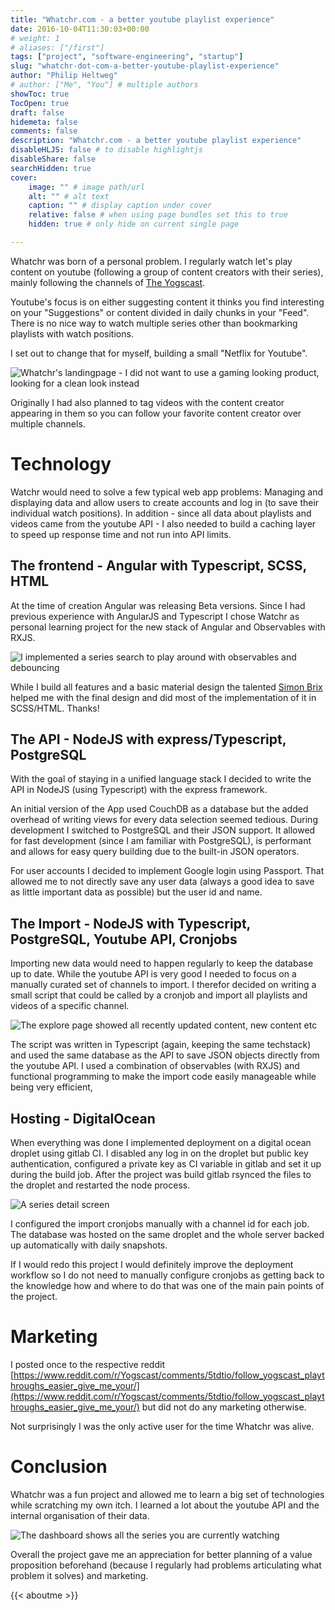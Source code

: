 ```yaml
---
title: "Whatchr.com - a better youtube playlist experience"
date: 2016-10-04T11:30:03+00:00
# weight: 1
# aliases: ["/first"]
tags: ["project", "software-engineering", "startup"]
slug: "whatchr-dot-com-a-better-youtube-playlist-experience"
author: "Philip Heltweg"
# author: ["Me", "You"] # multiple authors
showToc: true
TocOpen: true
draft: false
hidemeta: false
comments: false
description: "Whatchr.com - a better youtube playlist experience"
disableHLJS: false # to disable highlightjs
disableShare: false
searchHidden: true
cover:
    image: "" # image path/url
    alt: "" # alt text
    caption: "" # display caption under cover
    relative: false # when using page bundles set this to true
    hidden: true # only hide on current single page

---
```


Whatchr was born of a personal problem. I regularly watch let's play content on youtube (following a group of content creators with their series), mainly following the channels of [The Yogscast](http://yogscast.com/).

Youtube's focus is on either suggesting content it thinks you find interesting on your "Suggestions" or content divided in daily chunks in your "Feed". There is no nice way to watch multiple series other than bookmarking playlists with watch positions.

I set out to change that for myself, building a small "Netflix for Youtube".

![Whatchr's landingpage - I did not want to use a gaming looking product, looking for a clean look instead](/img/projects/whatchr-dot-com-a-better-youtube-playlist-experience/landingpage.png#center)

Originally I had also planned to tag videos with the content creator appearing in them so you can follow your favorite content creator over multiple channels.

# Technology

Watchr would need to solve a few typical web app problems: Managing and displaying data and  allow users to create accounts and log in (to save their individual watch positions). In addition - since all data about playlists and videos came from the youtube API - I also needed to build a caching layer to speed up response time and not run into API limits.

## The frontend - Angular with Typescript, SCSS, HTML

At the time of creation Angular was releasing Beta versions. Since I had previous experience with AngularJS and Typescript I chose Watchr as personal learning project for the new stack of Angular and Observables with RXJS. 

![I implemented a series search to play around with observables and debouncing](/img/projects/whatchr-dot-com-a-better-youtube-playlist-experience/search.png#center)

While I build all features and a basic material design the talented [Simon Brix](https://simonbrix.dk/) helped me with the final design and did most of the implementation of it in SCSS/HTML. Thanks!

## The API - NodeJS with express/Typescript, PostgreSQL

With the goal of staying in a unified language stack I decided to write the API in NodeJS (using Typescript) with the express framework. 

An initial version of the App used CouchDB as a database but the added overhead of writing views for every data selection seemed tedious. During development I switched to PostgreSQL and their JSON support. It allowed for fast development (since I am familiar with PostgreSQL), is performant and allows for easy query building due to the built-in JSON operators.

For user accounts I decided to implement Google login using Passport. That allowed me to not directly save any user data (always a good idea to save as little important data as possible) but the user id and name.

## The Import - NodeJS with Typescript, PostgreSQL, Youtube API, Cronjobs

Importing new data would need to happen regularly to keep the database up to date. While the youtube API is very good I needed to focus on a manually curated set of channels to import. I therefor decided on writing a small script that could be called by a cronjob and import all playlists and videos of a specific channel.

![The explore page showed all recently updated content, new content etc](/img/projects/whatchr-dot-com-a-better-youtube-playlist-experience/explore.png#center)

The script was written in Typescript (again, keeping the same techstack) and used the same database as the API to save JSON objects directly from the youtube API. I used a combination of observables (with RXJS) and functional programming to make the import code easily manageable while being very efficient,

## Hosting - DigitalOcean

When everything was done I implemented deployment on a digital ocean droplet using gitlab CI. 
I disabled any log in on the droplet but public key authentication, configured a private key as CI variable in gitlab and set it up during the build job. After the project was build gitlab rsynced the files to the droplet and restarted the node process.

![A series detail screen](/img/projects/whatchr-dot-com-a-better-youtube-playlist-experience/seriesdetail.png#center)

I configured the import cronjobs manually with a channel id for each job. The database was hosted on the same droplet and the whole server backed up automatically with daily snapshots.

If I would redo this project I would definitely improve the deployment workflow so I do not need to manually configure cronjobs as getting back to the knowledge how and where to do that was one of the main pain points of the project.

# Marketing

I posted once to the respective reddit [https://www.reddit.com/r/Yogscast/comments/5tdtio/follow_yogscast_playthroughs_easier_give_me_your/](https://www.reddit.com/r/Yogscast/comments/5tdtio/follow_yogscast_playthroughs_easier_give_me_your/) but did not do any marketing otherwise.

Not surprisingly I was the only active user for the time Whatchr was alive.

# Conclusion

Whatchr was a fun project and allowed me to learn a big set of technologies while scratching my own itch. I learned a lot about the youtube API and the internal organisation of their data.

![The dashboard shows all the series you are currently watching](/img/projects/whatchr-dot-com-a-better-youtube-playlist-experience/dashboard.png#center)

Overall the project gave me an appreciation for better planning of a value proposition beforehand (because I regularly had problems articulating what problem it solves) and marketing.

{{< aboutme >}}